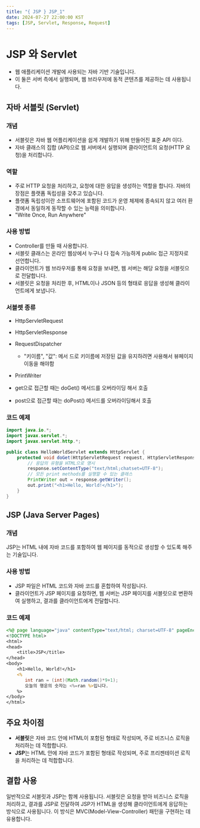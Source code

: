 ```yaml
---
title: "{ JSP } JSP_1"
date: 2024-07-27 22:00:00 KST
tags: [JSP, Servlet, Response, Request]
---
```


# JSP 와 Servlet

- 웹 애플리케이션 개발에 사용되는 자바 기반 기술입니다.
- 이 둘은 서버 측에서 실행되며, 웹 브라우저에 동적 콘텐츠를 제공하는 데 사용됩니다.

## 자바 서블릿 (Servlet)

### 개념

- 서블릿은 자바 웹 어플리케이션을 쉽게 개발하기 위해 만들어진 표준 API 이다.
- 자바 클래스의 집합 (API)으로 웹 서버에서 실행되며 클라이언트의 요청(HTTP 요청)을 처리합니다.

### 역할

- 주로 HTTP 요청을 처리하고, 요청에 대한 응답을 생성하는 역할을 합니다. 자바의 장점은 플랫폼 독립성을 갖추고 있습니다.
- 플랫폼 독립성이란 소프트웨어에 포함된 코드가 운영 체제에 종속되지 않고 여러 환경에서 동일하게 동작할 수 있는 능력을 의미합니다.
- "Write Once, Run Anywhere"

### 사용 방법

- Controller를 만들 때 사용합니다.
- 서블릿 클래스는 온라인 웹상에서 누구나 다 접속 가능하게 public 접근 지정자로 선언합니다.
- 클라이언트가 웹 브라우저를 통해 요청을 보내면, 웹 서버는 해당 요청을 서블릿으로 전달합니다.
- 서블릿은 요청을 처리한 후, HTML이나 JSON 등의 형태로 응답을 생성해 클라이언트에게 보냅니다.

### 서블렛 종류

- HttpServletRequest
- HttpServletResponse
- RequestDispatcher
  - "키이름", "값": 메서 드로 키이름에 저장된 값을 유지하려면 사용해서 뷰페이지 이동을 해야함
- PrintWriter

- get으로 접근할 때는 doGet() 메서드를 오버라이딩 해서 호출
- post으로 접근할 때는 doPost() 메서드를 오버라이딩해서 호출

### 코드 예제

```java
import java.io.*;
import javax.servlet.*;
import javax.servlet.http.*;

public class HelloWorldServlet extends HttpServlet {
    protected void doGet(HttpServletRequest request, HttpServletResponse response) throws ServletException, IOException {
        // 응답의 유형을 HTML으로 명시
        response.setContentType("text/html;chatset=UTF-8");
        // 모든 print methods를 실행할 수 있는 클래스
        PrintWriter out = response.getWriter();
        out.print("<h1>Hello, World!</h1>");
    }
}
```

## JSP (Java Server Pages)

### 개념

JSP는 HTML 내에 자바 코드를 포함하여 웹 페이지를 동적으로 생성할 수 있도록 해주는 기술입니다.

### 사용 방법

- JSP 파일은 HTML 코드와 자바 코드를 혼합하여 작성됩니다.
- 클라이언트가 JSP 페이지를 요청하면, 웹 서버는 JSP 페이지를 서블릿으로 변환하여 실행하고, 결과를 클라이언트에게 전달합니다.

### 코드 예제

```jsp
<%@ page language="java" contentType="text/html; charset=UTF-8" pageEncoding="UTF-8"%>
<!DOCTYPE html>
<html>
<head>
    <title>JSP</title>
</head>
<body>
    <h1>Hello, World!</h1>
    <%
       int ran = (int)(Math.random()*9+1);
       오늘의 행운의 숫자는 <%=ran %>입니다.
    %>
</body>
</html>
```

## 주요 차이점

- **서블릿**은 자바 코드 안에 HTML이 포함된 형태로 작성되며, 주로 비즈니스 로직을 처리하는 데 적합합니다.
- **JSP**는 HTML 안에 자바 코드가 포함된 형태로 작성되며, 주로 프리젠테이션 로직을 처리하는 데 적합합니다.

## 결합 사용

일반적으로 서블릿과 JSP는 함께 사용됩니다. 서블릿은 요청을 받아 비즈니스 로직을 처리하고, 결과를 JSP로 전달하여 JSP가 HTML을 생성해 클라이언트에게 응답하는 방식으로 사용됩니다. 이 방식은 MVC(Model-View-Controller) 패턴을 구현하는 데 유용합니다.
